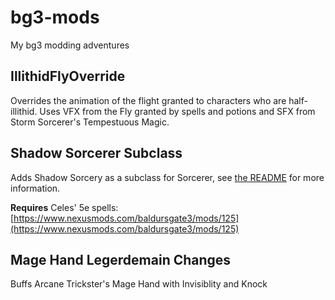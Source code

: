 # bg3-mods
My bg3 modding adventures

## IllithidFlyOverride
Overrides the animation of the flight granted to characters who are half-illithid. Uses VFX from the Fly granted by spells and potions and SFX from Storm Sorcerer's Tempestuous Magic.

## Shadow Sorcerer Subclass
Adds Shadow Sorcery as a subclass for Sorcerer, see [the README](Pie_Sorcerer_Shadow/README.MD) for more information.

**Requires** Celes' 5e spells: [https://www.nexusmods.com/baldursgate3/mods/125](https://www.nexusmods.com/baldursgate3/mods/125)

## Mage Hand Legerdemain Changes
Buffs Arcane Trickster's Mage Hand with Invisiblity and Knock

